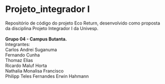 # Projeto_integrador I

Repositório de código do projeto Eco Return, desenvolvido como proposta da disciplina Projeto Integrador I da Univesp. <br><br>
**Grupo 04 - Campus Butanta.** <br>
Integrantes: <br>
Carlos Andrei Suganuma <br>
Fernando Cunha <br>
Thomaz Elias <br>
Ricardo Maluf Horta <br>
Nathalia Monalisa Francisco <br>
Philipp Teles Fernandes Erwin Hahmann <br>
